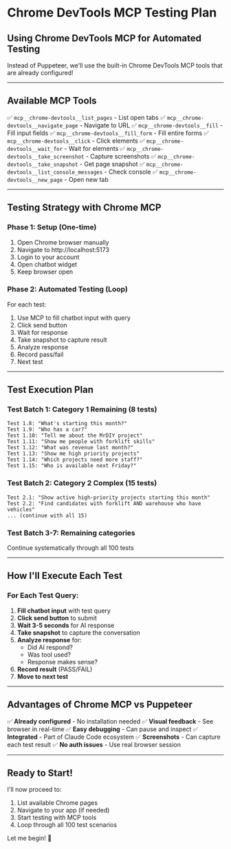 # Chrome DevTools MCP Testing Plan

## Using Chrome DevTools MCP for Automated Testing

Instead of Puppeteer, we'll use the built-in Chrome DevTools MCP tools that are already configured!

---

## Available MCP Tools

✅ `mcp__chrome-devtools__list_pages` - List open tabs
✅ `mcp__chrome-devtools__navigate_page` - Navigate to URL
✅ `mcp__chrome-devtools__fill` - Fill input fields
✅ `mcp__chrome-devtools__fill_form` - Fill entire forms
✅ `mcp__chrome-devtools__click` - Click elements
✅ `mcp__chrome-devtools__wait_for` - Wait for elements
✅ `mcp__chrome-devtools__take_screenshot` - Capture screenshots
✅ `mcp__chrome-devtools__take_snapshot` - Get page snapshot
✅ `mcp__chrome-devtools__list_console_messages` - Check console
✅ `mcp__chrome-devtools__new_page` - Open new tab

---

## Testing Strategy with Chrome MCP

### Phase 1: Setup (One-time)
1. Open Chrome browser manually
2. Navigate to http://localhost:5173
3. Login to your account
4. Open chatbot widget
5. Keep browser open

### Phase 2: Automated Testing (Loop)
For each test:
1. Use MCP to fill chatbot input with query
2. Click send button
3. Wait for response
4. Take snapshot to capture result
5. Analyze response
6. Record pass/fail
7. Next test

---

## Test Execution Plan

### Test Batch 1: Category 1 Remaining (8 tests)
```
Test 1.8: "What's starting this month?"
Test 1.9: "Who has a car?"
Test 1.10: "Tell me about the MrDIY project"
Test 1.11: "Show me people with forklift skills"
Test 1.12: "What was revenue last month?"
Test 1.13: "Show me high priority projects"
Test 1.14: "Which projects need more staff?"
Test 1.15: "Who is available next Friday?"
```

### Test Batch 2: Category 2 Complex (15 tests)
```
Test 2.1: "Show active high-priority projects starting this month"
Test 2.2: "Find candidates with forklift AND warehouse who have vehicles"
... (continue with all 15)
```

### Test Batch 3-7: Remaining categories
Continue systematically through all 100 tests

---

## How I'll Execute Each Test

### For Each Test Query:
1. **Fill chatbot input** with test query
2. **Click send button** to submit
3. **Wait 3-5 seconds** for AI response
4. **Take snapshot** to capture the conversation
5. **Analyze response** for:
   - Did AI respond?
   - Was tool used?
   - Response makes sense?
6. **Record result** (PASS/FAIL)
7. **Move to next test**

---

## Advantages of Chrome MCP vs Puppeteer

✅ **Already configured** - No installation needed
✅ **Visual feedback** - See browser in real-time
✅ **Easy debugging** - Can pause and inspect
✅ **Integrated** - Part of Claude Code ecosystem
✅ **Screenshots** - Can capture each test result
✅ **No auth issues** - Use real browser session

---

## Ready to Start!

I'll now proceed to:
1. List available Chrome pages
2. Navigate to your app (if needed)
3. Start testing with MCP tools
4. Loop through all 100 test scenarios

Let me begin! 🚀
